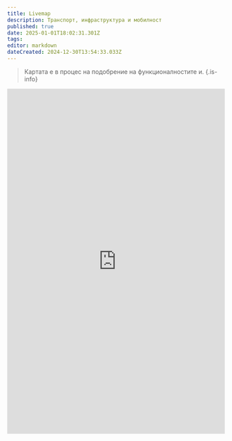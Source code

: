 ```yaml
---
title: Livemap
description: Транспорт, инфраструктура и мобилност
published: true
date: 2025-01-01T18:02:31.301Z
tags: 
editor: markdown
dateCreated: 2024-12-30T13:54:33.033Z
---
```


> Картата е в процес на подобрение на функционалностите и.
{.is-info}


<iframe src="https://dimitar5555.github.io/sofiatraffic-livemap/" title="Разписания" width="100%" height="800px" frameBorder="0">
</iframe>

